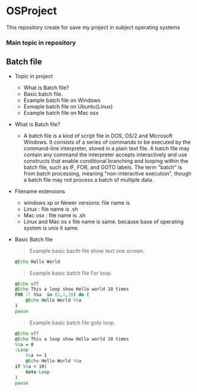 # OSProject
This repository create for save my project in subject operating systems
### Main topic in repository


## Batch file
* Topic in project
    * What is Batch file?
    * Basic batch file.
    * Example batch file on Windows
    * Exmaple batch file on Ubuntu(Linux)
    * Example batch file on Mac osx

* What is Batch file?
    * A batch file is a kind of script file in DOS, OS/2 and Microsoft Windows. It consists of a series of commands to be executed by the command-line interpreter, stored in a plain text file. A batch file may contain any command the interpreter accepts interactively and use constructs that enable conditional branching and looping within the batch file, such as IF, FOR, and GOTO labels. The term "batch" is from batch processing, meaning "non-interactive execution", though a batch file may not process a batch of multiple data.

* Filename extensions
    * windows xp or Newer versions: file name is
    * Linux : file name is .sh
    * Mac osx : file name is .sh
    * Linux and Mac os x file name is same. because base of operating system is unix it same.

* Basic Batch file
    > Example basic bacth file show text one screen.
    ```bat
    @Echo Hello World
    ```

    > Example basic batch file For loop.
    ```bat
    @Echo off
    @Echo This a loop show Hello world 10 times
    FOR /l %%a  in (1,1,10) do (
        @Echo Hello World %%a
    )
    pause
    ```
    > Example basic batch file goto loop.
    ```bat
    @Echo off
    @Echo This a loop show Hello world 10 times
    %%a = 0
    :Loop
        %%a += 1
        @Echo Hello World %%a
    if %%a < 10(
        Goto Loop
    )
    pause
    ```


